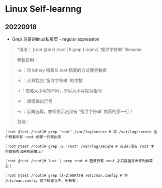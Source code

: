 # Linux Self-learnng 
## 20220918 
- Grep
鸟哥的linux私房菜 - regular expression
>“语法： [root @test /root ]# grep [-acinv] '搜寻字符串' filename

>参数说明：

>-a ：将 binary 档案以 text 档案的方式搜寻数据

>-c ：计算找到 '搜寻字符串' 的次数

>-i ：忽略大小写的不同，所以大小写视为相同

>-n ：顺便输出行号

>-v ：反向选择，亦即显示出没有 '搜寻字符串' 内容的那一行！

>范例：

```
[root @test /root]# grep 'root' /var/log/secure # 将 /var/log/secure 这个档案中有 root 的那一行秀出来

[root @test /root]# grep -v 'root' /var/log/secure # 若该行没有 root 才将数据秀出来到屏幕上！

[root @test /root]# last | grep root # 若该行有 root 才将数据秀出来到屏幕上！

[root @test /root]# grep [A-Z]ANPATH /etc/man.config # 将 /etc/man.config 这个档案当中，所有有：

```

